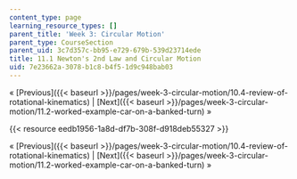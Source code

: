 ```yaml
---
content_type: page
learning_resource_types: []
parent_title: 'Week 3: Circular Motion'
parent_type: CourseSection
parent_uid: 3c7d357c-bb95-e729-679b-539d23714ede
title: 11.1 Newton's 2nd Law and Circular Motion
uid: 7e23662a-3078-b1c8-b4f5-1d9c948bab03
---
```


« [Previous]({{< baseurl >}}/pages/week-3-circular-motion/10.4-review-of-rotational-kinematics) | [Next]({{< baseurl >}}/pages/week-3-circular-motion/11.2-worked-example-car-on-a-banked-turn) »

{{< resource eedb1956-1a8d-df7b-308f-d918deb55327 >}}

« [Previous]({{< baseurl >}}/pages/week-3-circular-motion/10.4-review-of-rotational-kinematics) | [Next]({{< baseurl >}}/pages/week-3-circular-motion/11.2-worked-example-car-on-a-banked-turn) »